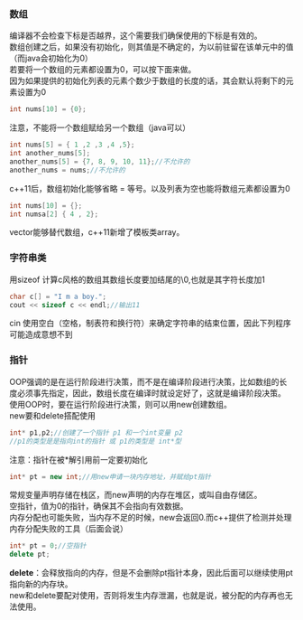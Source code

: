 ### 数组
编译器不会检查下标是否越界，这个需要我们确保使用的下标是有效的。  
数组创建之后，如果没有初始化，则其值是不确定的，为以前驻留在该单元中的值（而java会初始化为0）  
若要将一个数组的元素都设置为0，可以按下面来做。  
因为如果提供的初始化列表的元素个数少于数组的长度的话，其会默认将剩下的元素设置为0  
```c++
int nums[10] = {0};
```

注意，不能将一个数组赋给另一个数组（java可以）  
```c++
int nums[5] = { 1 ,2 ,3 ,4 ,5};
int another_nums[5];
another_nums[5] = {7, 8, 9, 10, 11};//不允许的
another_nums = nums;//不允许的
```
c++11后，数组初始化能够省略 = 等号。以及列表为空也能将数组元素都设置为0  
```c++
int nums[10] = {};
int numsa[2] { 4 , 2};
```
vector能够替代数组，c++11新增了模板类array。  

### 字符串类

用sizeof 计算c风格的数组其数组长度要加结尾的\0,也就是其字符长度加1  
```c++
char c[] = "I m a boy.";
cout << sizeof c << endl;//输出11
```

cin 使用空白（空格，制表符和换行符）来确定字符串的结束位置，因此下列程序可能造成意想不到

### 指针
OOP强调的是在运行阶段进行决策，而不是在编译阶段进行决策，比如数组的长度必须事先指定，因此，数组长度在编译时就设定好了，这就是编译阶段决策。  
使用OOP时，要在运行阶段进行决策，则可以用new创建数组。  
new要和delete搭配使用  
```c++
int* p1,p2;//创建了一个指针 p1 和一个int变量 p2
//p1的类型是是指向int的指针 或 p1的类型是 int*型
```
注意：指针在被\*解引用前一定要初始化
```c++
int* pt = new int;//用new申请一块内存地址，并赋给pt指针
```
常规变量声明存储在栈区，而new声明的内存在堆区，或叫自由存储区。  
空指针，值为0的指针，确保其不会指向有效数据。  
内存分配也可能失败，当内存不足的时候，new会返回0.而c++提供了检测并处理内存分配失败的工具（后面会说）  
```c++
int* pt = 0;//空指针
delete pt;
```
__delete__：会释放指向的内存，但是不会删除pt指针本身，因此后面可以继续使用pt指向新的内存块。  
new和delete要配对使用，否则将发生内存泄漏，也就是说，被分配的内存再也无法使用。
